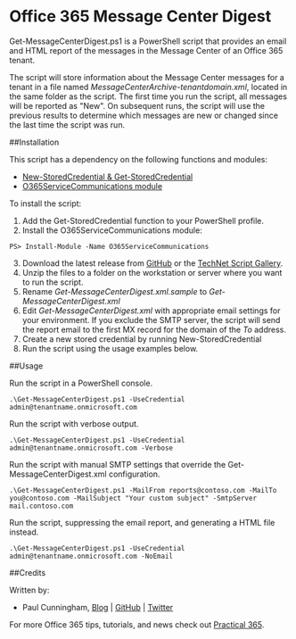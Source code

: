 # Office 365 Message Center Digest

Get-MessageCenterDigest.ps1 is a PowerShell script that provides an email and HTML report of the messages in the Message Center of an Office 365 tenant.

The script will store information about the Message Center messages for a tenant in a file named *MessageCenterArchive-tenantdomain.xml*, located in the same folder as the script. The first time you run the script, all messages will be reported as "New". On subsequent runs, the script will use the previous results to determine which messages are new or changed since the last time the script was run.

##Installation

This script has a dependency on the following functions and modules:

- [New-StoredCredential & Get-StoredCredential](http://practical365.com/blog/saving-credentials-for-office-365-powershell-scripts-and-scheduled-tasks/)
- [O365ServiceCommunications module](https://github.com/mattmcnabb/O365ServiceCommunications)

To install the script:

1. Add the Get-StoredCredential function to your PowerShell profile.
2. Install the O365ServiceCommunications module:

```
PS> Install-Module -Name O365ServiceCommunications
```

3. Download the latest release from [GitHub]() or the [TechNet Script Gallery]().
4. Unzip the files to a folder on the workstation or server where you want to run the script.
5. Rename *Get-MessageCenterDigest.xml.sample* to *Get-MessageCenterDigest.xml*
6. Edit *Get-MessageCenterDigest.xml* with appropriate email settings for your environment. If you exclude the SMTP server, the script will send the report email to the first MX record for the domain of the *To* address.
7. Create a new stored credential by running New-StoredCredential
8. Run the script using the usage examples below.

##Usage  

Run the script in a PowerShell console.

```
.\Get-MessageCenterDigest.ps1 -UseCredential admin@tenantname.onmicrosoft.com
```

Run the script with verbose output.

```
.\Get-MessageCenterDigest.ps1 -UseCredential admin@tenantname.onmicrosoft.com -Verbose
```

Run the script with manual SMTP settings that override the Get-MessageCenterDigest.xml configuration.

```
.\Get-MessageCenterDigest.ps1 -MailFrom reports@contoso.com -MailTo you@contoso.com -MailSubject "Your custom subject" -SmtpServer mail.contoso.com
```

Run the script, suppressing the email report, and generating a HTML file instead.

```
.\Get-MessageCenterDigest.ps1 -UseCredential admin@tenantname.onmicrosoft.com -NoEmail
```

##Credits

Written by:

- Paul Cunningham, [Blog](http://practical365.com) | [GitHub](https://github.com/cunninghamp) | [Twitter](https://twitter.com/paulcunningham)

For more Office 365 tips, tutorials, and news check out [Practical 365](http://practical365.com).